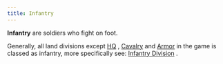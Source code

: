 ```yaml
---
title: Infantry
---
```


**Infantry** are soldiers who fight on foot.

Generally, all land divisions except [HQ](/wiki/HQ "HQ") , [Cavalry](/wiki/Cavalry "Cavalry") and [Armor](/wiki/index.php?title=Armor&action=edit&redlink=1 "Armor (page does not exist)") in the game is classed as infantry, more specifically see: [Infantry Division](/wiki/Infantry_Division "Infantry Division") .
